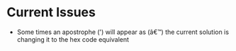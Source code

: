 # Current Issues
- Some times an apostrophe (') will appear as (â€™) the current solution is
changing it to the hex code equivalent
